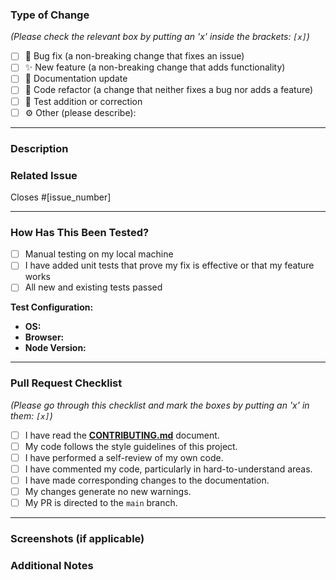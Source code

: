 ### Type of Change
*(Please check the relevant box by putting an 'x' inside the brackets: `[x]`)*
- [ ] 🐛 Bug fix (a non-breaking change that fixes an issue)
- [ ] ✨ New feature (a non-breaking change that adds functionality)
- [ ] 📖 Documentation update
- [ ] 🧹 Code refactor (a change that neither fixes a bug nor adds a feature)
- [ ] 🧪 Test addition or correction
- [ ] ⚙️ Other (please describe):

---

### Description
### Related Issue
Closes #[issue_number]

---

### How Has This Been Tested?
- [ ] Manual testing on my local machine
- [ ] I have added unit tests that prove my fix is effective or that my feature works
- [ ] All new and existing tests passed

**Test Configuration:**
* **OS:**
* **Browser:**
* **Node Version:**

---

### Pull Request Checklist
*(Please go through this checklist and mark the boxes by putting an 'x' in them: `[x]`)*
- [ ] I have read the **[CONTRIBUTING.md](./CONTRIBUTING.md)** document.
- [ ] My code follows the style guidelines of this project.
- [ ] I have performed a self-review of my own code.
- [ ] I have commented my code, particularly in hard-to-understand areas.
- [ ] I have made corresponding changes to the documentation.
- [ ] My changes generate no new warnings.
- [ ] My PR is directed to the `main` branch.

---

### Screenshots (if applicable)
### Additional Notes
